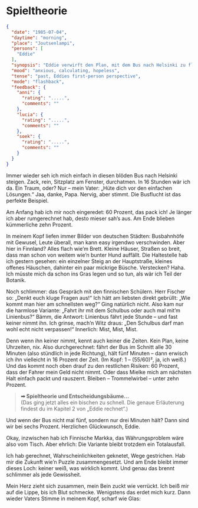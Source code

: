 # Spieltheorie

```json
{
  "date": "1985-07-04",
  "daytime": "morning",
  "place": "Joutsenlampi",
  "persons": [
    "Eddie"
  ],
  "synopsis": "Eddie verwirft den Plan, mit dem Bus nach Helsinki zu fliehen – zu riskant, die Erfolgschance liegt unter zehn Prozent.",
  "mood": "anxious, calculating, hopeless",
  "tense": "past, Eddies first-person perspective",
  "mode": "flashback",
  "feedback": {
    "anni": {
      "rating": ".....",
      "comments": ""
    },
    "lucia": {
      "rating": ".....",
      "comments": ""
    },
    "soek": {
      "rating": ".....",
      "comments": ""
    }
  }
}
```

Immer wieder seh ich mich einfach in diesen blöden Bus nach Helsinki steigen.
Zack, rein, Sitzplatz am Fenster, durchatmen. In 16 Stunden wär ich da. Ein
Traum, oder? Nur – mein Vater: „Hüte dich vor den einfachen Lösungen.“ Jaa,
danke, Papa. Nervig, aber stimmt. Die Busflucht ist das perfekte Beispiel.

Am Anfang hab ich mir noch eingeredet: 60 Prozent, das pack ich! Je länger ich
aber rumgerechnet hab, desto mieser sah’s aus. Am Ende blieben kümmerliche zehn
Prozent.

In meinem Kopf liefen immer Bilder von deutschen Städten: Busbahnhöfe mit
Gewusel, Leute überall, man kann easy irgendwo verschwinden. Aber hier in
Finnland? Alles flach wie’m Brett. Kleine Häuser, Straßen so breit, dass man
schon von weitem wie’n bunter Hund auffällt. Die Haltestelle hab ich gestern
gesehen: ein einzelner Steig an der Hauptstraße, kleines offenes Häuschen,
dahinter ein paar mickrige Büsche. Verstecken? Haha. Ich müsste mich da schon
ins Gras legen und so tun, als wär ich Teil der Botanik.

Noch schlimmer: das Gespräch mit den finnischen Schülern. Herr Fischer so:
„Denkt euch kluge Fragen aus!“ Ich hätt am liebsten direkt gebrüllt: „Wie kommt
man hier am schnellsten weg?“ Ging natürlich nicht. Also kam nur die harmlose
Variante: „Fahrt ihr mit dem Schulbus oder auch mal mit’m Linienbus?“ Bämm, die
Antwort: Linienbus fährt jede Stunde – und fast keiner nimmt ihn. Ich grinse,
mach’n Witz draus: „Den Schulbus darf man wohl echt nicht verpassen!“ Innerlich:
Mist, Mist, Mist.

Denn wenn ihn keiner nimmt, kennt auch keiner die Zeiten. Kein Plan, keine
Uhrzeiten, nix. Also durchgerechnet: fährt der Bus im Schnitt alle 30 Minuten
(also stündlich in jede Richtung), hält fünf Minuten – dann erwisch ich ihn
vielleicht in 16 Prozent der Zeit. (Im Kopf: 1 – (55/60)², ja, ich weiß.) Und
das kommt noch oben drauf zu den restlichen Risiken: 60 Prozent, dass der Fahrer
mein Geld nicht nimmt. Oder dass Mielke mich am nächsten Halt einfach packt und
rauszerrt. Bleiben – Trommelwirbel – unter zehn Prozent.

> **➡ Spieltheorie und Entscheidungsbäume...**\
> (Das ging jetzt alles ein bischen zu schnell. Die genaue Erläuterung findest du im Kapitel 2 von „Eddie rechnet“.)

Und wenn der Bus nicht mal fünf, sondern nur drei Minuten hält? Dann sind wir
bei sechs Prozent. Herzlichen Glückwunsch, Eddie.

Okay, inzwischen hab ich Finnische Markka, das Währungsproblem wäre also vom
Tisch. Aber ehrlich: Die Variante bleibt trotzdem ein Totalausfall.

Ich hab gerechnet, Wahrscheinlichkeiten geknetet, Wege gestrichen. Hab mir die
Zukunft wie’n Puzzle zusammengesetzt. Und am Ende bleibt immer dieses Loch:
keiner weiß, was wirklich kommt. Und genau das brennt schlimmer als jede
Gewissheit.

Mein Herz zieht sich zusammen, mein Bein zuckt wie verrückt. Ich beiß mir auf
die Lippe, bis ich Blut schmecke. Wenigstens das erdet mich kurz. Dann wieder
Vaters Stimme in meinem Kopf, scharf wie Glas:
